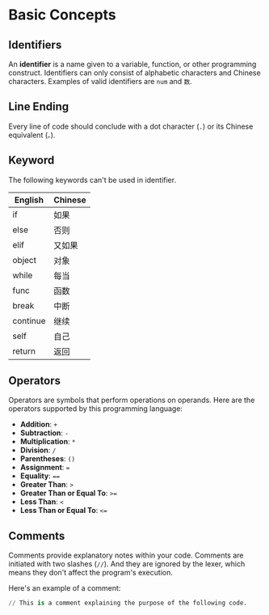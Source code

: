 # Basic Concepts

## Identifiers

An **identifier** is a name given to a variable, function, or other programming construct.
Identifiers can only consist of alphabetic characters and Chinese characters. Examples of valid identifiers are `num` and `数`.

## Line Ending

Every line of code should conclude with a dot character (`.`) or its Chinese equivalent (`。`).

## Keyword

The following keywords can't be used in identifier.

| English  | Chinese |
|----------|---------|
| if       | 如果    |
| else     | 否则    |
| elif     | 又如果  |
| object   | 对象    |
| while    | 每当    |
| func     | 函数    |
| break    | 中断    |
| continue | 继续    |
| self     | 自己    |
| return   | 返回    |

## Operators

Operators are symbols that perform operations on operands. Here are the operators supported by this programming language:

- **Addition**: `+`
- **Subtraction**: `-`
- **Multiplication**: `*`
- **Division**: `/`
- **Parentheses**: `()`
- **Assignment**: `=`
- **Equality**: `==`
- **Greater Than**: `>`
- **Greater Than or Equal To**: `>=`
- **Less Than**: `<`
- **Less Than or Equal To**: `<=`

## Comments

Comments provide explanatory notes within your code.
Comments are initiated with two slashes (`//`).
And they are ignored by the lexer, which means they don't affect the program's execution.

Here's an example of a comment:

```python
// This is a comment explaining the purpose of the following code.
```
